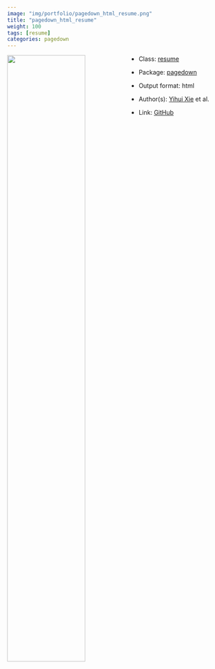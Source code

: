 ```yaml
---
image: "img/portfolio/pagedown_html_resume.png"
title: "pagedown_html_resume"
weight: 100
tags: [resume]
categories: pagedown
---
```




<!--more-->

<p><a href="../../img/portfolio/pagedown_html_resume.png"><img class = "jf-image-shadow" src="../../img/portfolio/pagedown_html_resume.png" width="60%"  align="left"></a></p>

- Class: [resume](../../tags/resume)
- Package: [pagedown](pagedown)
- Output format: html

- Author(s): [Yihui Xie](https://yihui.org/) et al.
- Link: [GitHub](https://github.com/rstudio/pagedown)


